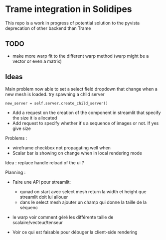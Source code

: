 # Trame integration in Solidipes
This repo is a work in progress of potential solution to the pyvista deprecation of other backend than Trame

## TODO 
- make more warp fit to the different warp method (warp might be a vector or even a matrix)




## Ideas
Main problem now able to set a select field dropdown that change when a new mesh is loaded. 
try spawning a child server 
````
new_server = self.server.create_child_server()
````

- Add a request on the creation of the component in streamlit that specify the size it is allocated
- Add request to specify whether it's a sequence of images or not. If yes give size

Problems : 
- wireframe checkbox not propagating well when
- Scalar bar is showing on change when in local rendering mode


Idea : 
replace handle reload of the ui ? 


Planning : 

- Faire une API pour streamlit:
  - qunad on start avec select mesh return la width et height que streamlit doit lui allouer
  - dans le select mesh ajouter un champ qui donne la taille de la séquenc
  
- le warp voir comment géré les différente taille de scalaire/vecteur/tenseur
- Voir ce qui est faisable pour débuger la client-side rendering